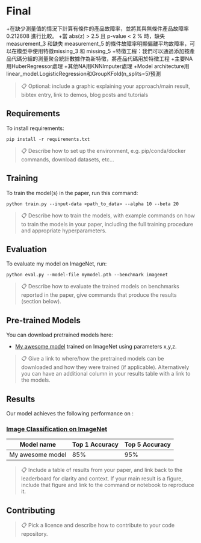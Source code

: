 # Final
+在缺少測量值的情況下計算有條件的產品故障率，並將其與無條件產品故障率 0.212608 進行比較。
+當 abs(z) > 2.5 且 p-value < 2 % 時，缺失 measurement_3 和缺失 measurement_5 的條件故障率明顯偏離平均故障率，可以在模型中使用特徵missing_3 和 missing_5
+特徵工程：我們可以通過添加按產品代碼分組的測量聚合統計數據作為新特徵，將產品代碼用於特徵工程
+主要NA用HuberRegressor處理
+其他NA用KNNImputer處理
+Model architecture用linear_model.LogisticRegression和GroupKFold(n_splits=5)預測


>📋  Optional: include a graphic explaining your approach/main result, bibtex entry, link to demos, blog posts and tutorials

## Requirements

To install requirements:

```setup
pip install -r requirements.txt
```

>📋  Describe how to set up the environment, e.g. pip/conda/docker commands, download datasets, etc...

## Training

To train the model(s) in the paper, run this command:

```train
python train.py --input-data <path_to_data> --alpha 10 --beta 20
```

>📋  Describe how to train the models, with example commands on how to train the models in your paper, including the full training procedure and appropriate hyperparameters.

## Evaluation

To evaluate my model on ImageNet, run:

```eval
python eval.py --model-file mymodel.pth --benchmark imagenet
```

>📋  Describe how to evaluate the trained models on benchmarks reported in the paper, give commands that produce the results (section below).

## Pre-trained Models

You can download pretrained models here:

- [My awesome model](https://drive.google.com/mymodel.pth) trained on ImageNet using parameters x,y,z. 

>📋  Give a link to where/how the pretrained models can be downloaded and how they were trained (if applicable).  Alternatively you can have an additional column in your results table with a link to the models.

## Results

Our model achieves the following performance on :

### [Image Classification on ImageNet](https://paperswithcode.com/sota/image-classification-on-imagenet)

| Model name         | Top 1 Accuracy  | Top 5 Accuracy |
| ------------------ |---------------- | -------------- |
| My awesome model   |     85%         |      95%       |

>📋  Include a table of results from your paper, and link back to the leaderboard for clarity and context. If your main result is a figure, include that figure and link to the command or notebook to reproduce it. 


## Contributing

>📋  Pick a licence and describe how to contribute to your code repository. 

